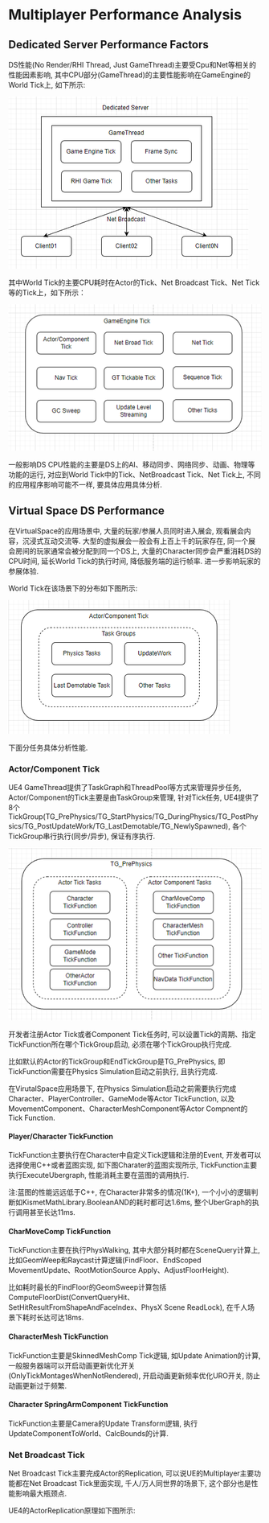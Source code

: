 # Multiplayer Performance Analysis

## Dedicated Server Performance Factors

DS性能(No Render/RHI Thread, Just GameThread)主要受Cpu和Net等相关的性能因素影响, 其中CPU部分(GameThread)的主要性能影响在GameEngine的World Tick上, 如下所示:  

![](GameThread-1.PNG)

其中World Tick的主要CPU耗时在Actor的Tick、Net Broadcast Tick、Net Tick等的Tick上，如下所示：  

![](GameThread-2-Tick.PNG)

一般影响DS CPU性能的主要是DS上的AI、移动同步、网络同步、动画、物理等功能的运行, 对应到World Tick中的Tick、NetBroadcast Tick、Net Tick上, 不同的应用程序影响可能不一样, 要具体应用具体分析.  

## Virtual Space DS Performance

在VirtualSpace的应用场景中, 大量的玩家/参展人员同时进入展会, 观看展会内容，沉浸式互动交流等. 大型的虚拟展会一般会有上百上千的玩家存在, 同一个展会房间的玩家通常会被分配到同一个DS上, 大量的Character同步会严重消耗DS的CPU时间, 延长World Tick的执行时间, 降低服务端的运行帧率. 进一步影响玩家的参展体验.  

World Tick在该场景下的分布如下图所示:  

![](GameThread-3-ActorTick.PNG)

下面分任务具体分析性能.  

### Actor/Component Tick

UE4 GameThread提供了TaskGraph和ThreadPool等方式来管理异步任务, Actor/Component的Tick主要是由TaskGroup来管理, 针对Tick任务, UE4提供了8个TickGroup(TG_PrePhysics/TG_StartPhysics/TG_DuringPhysics/TG_PostPhysics/TG_PostUpdateWork/TG_LastDemotable/TG_NewlySpawned), 各个TickGroup串行执行(同步/异步), 保证有序执行.  

![](GameThread-4-TaskGroup.PNG)

开发者注册Actor Tick或者Component Tick任务时, 可以设置Tick的周期、指定TickFunction所在哪个TickGroup启动, 必须在哪个TickGroup执行完成.  

比如默认的Actor的TickGroup和EndTickGroup是TG_PrePhysics, 即TickFunction需要在Physics Simulation启动之前执行, 且执行完成.  

在VirutalSpace应用场景下, 在Physics Simulation启动之前需要执行完成Character、PlayerController、GameMode等Actor TickFunction, 以及MovementComponent、CharacterMeshComponent等Actor Compnent的Tick Function.  

#### Player/Character TickFunction

TickFunction主要执行在Character中自定义Tick逻辑和注册的Event, 开发者可以选择使用C++或者蓝图实现, 如下图Charater的蓝图实现所示, TickFunction主要执行ExecuteUbergraph, 性能消耗主要在蓝图的调用执行.  

注:蓝图的性能远远低于C++, 在Character非常多的情况(1K+), 一个小小的逻辑判断如KismetMathLibrary.BooleanAND的耗时都可达1.6ms, 整个UberGraph的执行调用甚至长达11ms.  

#### CharMoveComp TickFunction

TickFunction主要在执行PhysWalking, 其中大部分耗时都在SceneQuery计算上, 比如GeomWeep和Raycast计算逻辑(FindFloor、EndScoped MovementUpdate、RootMotionSource Apply、AdjustFloorHeight).  

比如耗时最长的FindFloor的GeomSweep计算包括ComputeFloorDist(ConvertQueryHit、SetHitResultFromShapeAndFaceIndex、PhysX Scene ReadLock), 在千人场景下耗时长达可达18ms.  


#### CharacterMesh TickFunction

TickFunction主要是SkinnedMeshComp Tick逻辑, 如Update Animation的计算, 一般服务器端可以开启动画更新优化开关(OnlyTickMontagesWhenNotRendered), 开启动画更新频率优化URO开关, 防止动画更新过于频繁.  

#### Character SpringArmComponent TickFunction

TickFunction主要是Camera的Update Transform逻辑, 执行UpdateComponentToWorld、CalcBounds的计算.  


### Net Broadcast Tick

Net Broadcast Tick主要完成Actor的Replication, 可以说UE的Multiplayer主要功能都在Net Broadcast Tick里面实现, 千人/万人同世界的场景下, 这个部分也是性能影响最大瓶颈点.  

UE4的ActorReplication原理如下图所示:  


















